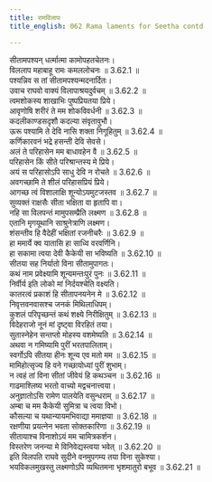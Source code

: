 ```yaml
---
title: रामविलापः
title_english: 062 Rama laments for Seetha contd

---
```

<div class="audioEmbed"  caption="श्रीराम-हरिसीताराममूर्ति-घनपाठिभ्यां वचनम्" src="https://archive.org/download/Ramayana-recitation-Sriram-harisItArAmamUrti-Ghanapaati-v2/Kanda_3/Kanda_3_ARK-062-Rama_Vilapaha.mp3"></div>

सीतामपश्यन् धर्त्मात्मा कामोपहतचेतनः।  
विललाप महाबाहू रामः कमललोचनः ॥ 3.62.1 ॥   
पश्यन्निव स तां सीतामपश्यन्मदनार्दितः।  
उवाच राघवो वाक्यं विलापाश्रयदुर्वचम् ॥ 3.62.2 ॥   
त्वमशोकस्य शाखाभिः पुष्पप्रियतया प्रिये।  
आवृणोषि शरीरं ते मम शोकविवर्धनी ॥ 3.62.3 ॥   
कदलीकाण्डसदृशौ कदल्या संवृतावुभौ।  
ऊरू पश्यामि ते देवि नासि शक्ता निगूहितुम् ॥ 3.62.4 ॥   
कर्णिकारवनं भद्रे हसन्ती देवि सेवसे।  
अलं ते परिहासेन मम बाधावहेन वै ॥ 3.62.5 ॥   
परिहासेन किं सीते परिश्रान्तस्य मे प्रिये।  
अयं स परिहासोऽपि साधु देवि न रोचते ॥ 3.62.6 ॥   
अवगच्छामि ते शीलं परिहासप्रियं प्रिये।  
आगच्छ त्वं विशालाक्षि शून्योऽयमुटजस्तव ॥ 3.62.7 ॥   
सुव्यक्तं राक्षसैः सीता भक्षिता वा हृतापि वा।  
नहि सा विलपन्तं मामुपसम्प्रैति लक्ष्मण ॥ 3.62.8 ॥   
एतानि मृगयूथानि साश्रुनेत्राणि लक्ष्मण।  
शंसन्तीव हि वैदेहीं भक्षितां रजनीचरैः ॥ 3.62.9 ॥   
हा ममार्ये क्व यातासि हा साध्वि वरवर्णिनि।  
हा सकामा त्वया देवी कैकेयी सा भविष्यति ॥ 3.62.10 ॥   
सीतया सह निर्यातो विना सीतामुपागतः।  
कथं नाम प्रवेक्ष्यामि शून्यमन्तःपुरं पुनः ॥ 3.62.11 ॥   
निर्वीर्य इति लोको मां निर्दयश्चेति वक्ष्यति।  
कातरत्वं प्रकाशं हि सीतापनयनेन मे ॥ 3.62.12 ॥   
निवृत्तवनवासश्च जनकं मिथिलाधिपम्।  
कुशलं परिपृच्छन्तं कथं शक्ष्ये निरीक्षितुम् ॥ 3.62.13 ॥   
विदेहराजो नूनं मां दृष्ट्वा विरहितं तया।  
सुतास्नेहेन सन्तप्तो मोहस्य वशमेष्यति ॥ 3.62.14 ॥   
अथवा न गमिष्यामि पुरीं भरतपालिताम्।  
स्वर्गोऽपि सीतया हीनः शून्य एव मतो मम ॥ 3.62.15 ॥   
मामिहोत्सृज्य हि वने गच्छायोध्यां पुरीं शुभाम्।  
न त्वहं तां विना सीतां जीवेयं हि कथञ्चन ॥ 3.62.16 ॥   
गाढमाश्लिष्य भरतो वाच्यो मद्वचनात्त्वया।  
अनुज्ञातोऽसि रामेण पालयेति वसुन्धराम् ॥ 3.62.17 ॥   
अम्बा च मम कैकेयी सुमित्रा च त्वया विभो।  
कौसल्या च यथान्यायमभिवाद्या ममाज्ञया ॥ 3.62.18 ॥   
रक्षणीया प्रयत्नेन भवता सोक्तकारिणा ॥ 3.62.19 ॥   
सीतायाश्च विनाशोऽयं मम चामित्रकर्शन।  
विस्तरेण जनन्या मे विनिवेद्यस्त्वया भवेत् ॥ 3.62.20 ॥   
इति विलपति राघवे सुदीने वनमुपगम्य तया विना सुकेश्या।  
भयविकलमुखस्तु लक्ष्मणोऽपि व्यथितमना भृशमातुरो बभूव ॥ 3.62.21 ॥   